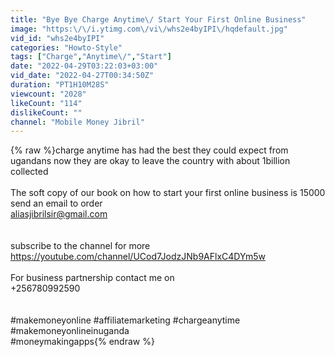 ```yaml
---
title: "Bye Bye Charge Anytime\/ Start Your First Online Business"
image: "https:\/\/i.ytimg.com\/vi\/whs2e4byIPI\/hqdefault.jpg"
vid_id: "whs2e4byIPI"
categories: "Howto-Style"
tags: ["Charge","Anytime\/","Start"]
date: "2022-04-29T03:22:03+03:00"
vid_date: "2022-04-27T00:34:50Z"
duration: "PT1H10M28S"
viewcount: "2028"
likeCount: "114"
dislikeCount: ""
channel: "Mobile Money Jibril"
---
```

{% raw %}charge anytime has had the best they could expect from ugandans now they are okay to leave the country with about 1billion collected <br /><br />The soft copy of our book on how to start your first online business is 15000<br />send an email to order <br />aliasjibrilsir@gmail.com<br /><br /><br />subscribe to the channel for more<br /><a rel="nofollow" target="blank" href="https://youtube.com/channel/UCod7JodzJNb9AFlxC4DYm5w">https://youtube.com/channel/UCod7JodzJNb9AFlxC4DYm5w</a><br /><br />For business partnership contact me on<br />+256780992590<br /><br /><br />#makemoneyonline #affiliatemarketing #chargeanytime #makemoneyonlineinuganda<br />#moneymakingapps{% endraw %}
